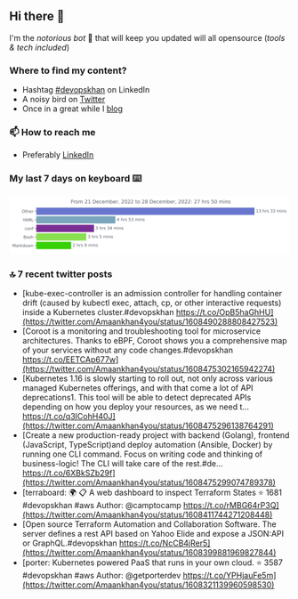 <!--- [![Hits](https://hits.seeyoufarm.com/api/count/incr/badge.svg?url=https%3A%2F%2Fgithub.com%2Fakhan4u%2Fhit-counter&count_bg=%2379C83D&title_bg=%23555555&icon=&icon_color=%23E7E7E7&title=visits&edge_flat=false)](https://hits.seeyoufarm.com) --->

## Hi there 👋

I'm the _notorious bot_ 🤣 that will keep you updated will all opensource (_tools & tech included_) 

### Where to find my content?

* Hashtag [#devopskhan](https://www.linkedin.com/feed/hashtag/devopskhan) on LinkedIn
* A noisy bird on [Twitter](https://twitter.com/Amaankhan4you)
* Once in a great while I [blog](https://linuxparrot.netlify.app) 


### 📫 **How to reach me**

* Preferably [LinkedIn](https://www.linkedin.com/in/amaan-khan-linux-ninja)

### My last 7 days on keyboard ⌨️

<img src="https://github.com/akhan4u/akhan4u/blob/main/images/stat.svg" alt="Amaan's Wakatime Activity!"/>

### 🔝 7 recent twitter posts
<!-- DEVDOJO:START -->
- [kube-exec-controller is an admission controller for handling container drift &lpar;caused by kubectl exec, attach, cp, or other interactive requests&rpar; inside a Kubernetes cluster.#devopskhan https://t.co/OpB5haGhHU](https://twitter.com/Amaankhan4you/status/1608490288808427523)
- [Coroot is a monitoring and troubleshooting tool for microservice architectures. Thanks to eBPF, Coroot shows you a comprehensive map of your services without any code changes.#devopskhan https://t.co/EETCAp677w](https://twitter.com/Amaankhan4you/status/1608475302165942274)
- [Kubernetes 1.16 is slowly starting to roll out, not only across various managed Kubernetes offerings, and with that come a lot of API deprecations1. This tool will be able to detect deprecated APIs depending on how you deploy your resources, as we need t… https://t.co/q3ICohH40J](https://twitter.com/Amaankhan4you/status/1608475296138764291)
- [Create a new production-ready project with backend &lpar;Golang&rpar;, frontend &lpar;JavaScript, TypeScript&rpar;and deploy automation &lpar;Ansible, Docker&rpar; by running one CLI command. Focus on writing code and thinking of business-logic! The CLI will take care of the rest.#de… https://t.co/6XBkSZb29f](https://twitter.com/Amaankhan4you/status/1608475299074789378)
- [terraboard: :earth_africa: :clipboard:  A web dashboard to inspect Terraform States 
⭐️ 1681
#devopskhan #aws
Author: @camptocamp
https://t.co/rMBG64rP3Q](https://twitter.com/Amaankhan4you/status/1608411744271208448)
- [Open source Terraform Automation and Collaboration Software. The server defines a rest API based on Yahoo Elide and expose a JSON:API or GraphQL.#devopskhan https://t.co/NcCB4jRer5](https://twitter.com/Amaankhan4you/status/1608399881969827844)
- [porter: Kubernetes powered PaaS that runs in your own cloud.
⭐️ 3587
#devopskhan #aws
Author: @getporterdev
https://t.co/YPHjauFe5m](https://twitter.com/Amaankhan4you/status/1608321139960598530)
<!-- DEVDOJO:END -->

<!-- ![Amaan's GitHub stats](https://github-readme-stats.vercel.app/api?username=akhan4u&count_private=true&show_icons=true&hide=contribs) -->
